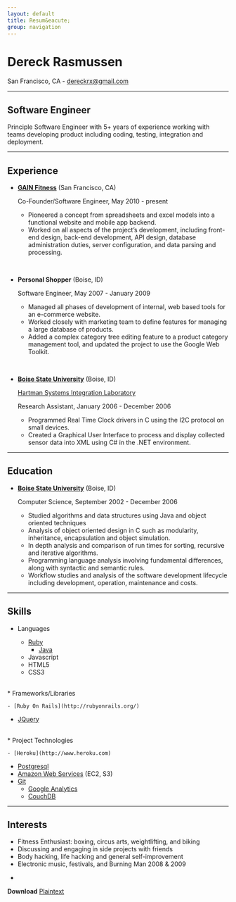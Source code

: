 ```yaml
---
layout: default
title: Resum&eacute;
group: navigation
---
```


Dereck Rasmussen
==============

San Francisco, CA - [dereckrx@gmail.com](mailto:dereckrx@gmail.com)

---

Software Engineer
---
Principle Software Engineer with 5+ years of experience working with teams developing product including coding, testing, integration and deployment.

---

Experience
---

* **[GAIN Fitness](http://gainfitness.com)** (San Francisco, CA)
	
	Co-Founder/Software Engineer, May 2010 - present

	* Pioneered a concept from spreadsheets and excel models into a functional website and mobile app backend. 
	* Worked on all aspects of the project’s development, including front-end design, back-end development, API design, database administration duties, server configuration, and data parsing and processing.
<br/>

* **Personal Shopper**  (Boise, ID)

	Software Engineer, May 2007 - January 2009

	* Managed all phases of development of internal, web based tools for an e-commerce website. 
	* Worked closely with marketing team to define features for managing a large database of products. 
	* Added a complex category tree editing feature to a product category management tool, and updated the project to use the Google Web Toolkit.
<br/>

* **[Boise State University](http://boisestate.edu/)** (Boise, ID)

	[Hartman Systems Integration Laboratory](http://coen.boisestate.edu/ece/hartman-systems-integration-laboratory/)
	
	Research Assistant, January 2006 - December 2006

	* Programmed Real Time Clock drivers in C using the I2C protocol on small devices.
	* Created a Graphical User Interface to process and display collected sensor data into XML using C# in the .NET environment.

---

Education
---------

* **[Boise State University](http://boisestate.edu)** (Boise, ID)

	Computer Science, September 2002 - December 2006

	* Studied algorithms and data structures using Java and object oriented techniques
	* Analysis of object oriented design in C such as modularity, inheritance, encapsulation and object simulation. 
	* In depth analysis and comparison of run times for sorting, recursive and iterative algorithms. 
	* Programming language analysis involving fundamental differences, along with syntactic and semantic rules. 
	* Workflow studies and analysis of the software development lifecycle including development, operation, maintenance and costs.

---

Skills
------

* Languages

  - [Ruby](http://www.ruby-lang.org/en/)
	- [Java](http://www.java.com/en/)
  - Javascript
  - HTML5
  - CSS3
<br/>
* Frameworks/Libraries

	- [Ruby On Rails](http://rubyonrails.org/)
  - [JQuery](http://jquery.com/)
<br/>
* Project Technologies
	
	- [Heroku](http://www.heroku.com)
  - [Postgresql](http://www.postgresql.org/)
  - [Amazon Web Services](http://aws.amazon.com/) (EC2, S3)
  - [Git](http://git-scm.com/)
	- [Google Analytics](http://www.google.com/analytics/)
	- [CouchDB](http://couchdb.apache.org/)

---

Interests
---
* Fitness Enthusiast: boxing, circus arts, weightlifting, and biking
* Discussing and engaging in side projects with friends
* Body hacking, life hacking and general self-improvement
* Electronic music, festivals, and Burning Man 2008 & 2009

-
**Download**
[Plaintext](https://raw.github.com/dereckrx/dereckrx.github.com/master/resume.md)